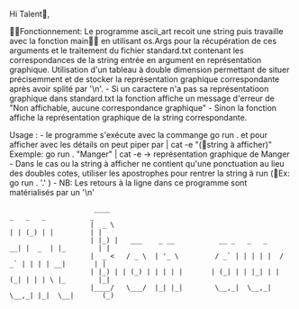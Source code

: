 Hi Talent🤗️,

🧑‍🏫️Fonctionnement:
Le programme ascii_art recoit une string puis travaille avec la fonction main👨‍💻️ en utilisant os.Args pour la récupération de ces arguments et le traitement du fichier standard.txt contenant les correspondances de la string entrée en argument en représentation graphique.
Utilisation d'un tableau à double dimension permettant de situer précisemment et de stocker la représentation graphique correspondante après avoir splité par '\n'.
	- Si un caractere n'a pas sa représentatioon graphique dans standard.txt la fonction affiche un message d'erreur de "Non affichable, aucune correspondance graphique"
	- Sinon la fonction affiche la représentation graphique de la string correspondante.
	
Usage :
	- le programme s'exécute avec la commange go run . et pour afficher avec les détails on peut piper par | cat -e "(💬️string à afficher)" Exemple: go run . "Manger" | cat -e -> représentation graphique de Manger
	- Dans le cas ou la string à afficher ne contient qu'une ponctuation au lieu des doubles cotes, utiliser les apostrophes pour rentrer la string à run (💬️Ex: go run . '.' )
	- NB: Les retours à la ligne dans ce programme sont matérialisés par un '\n'
							
						 ____                                              _   _   _           _  
						|  _ \                                            | | (_) | |         | | 
						| |_) |   ___    _ __           __ _   _   _    __| |  _  | |_        | | 
						|  _ <   / _ \  | '_ \         / _` | | | | |  / _` | | | | __|       | | 
						| |_) | | (_) | | | | |       | (_| | | |_| | | (_| | | | \ |_        |_| 
						|____/   \___/  |_| |_|        \__,_|  \__,_|  \__,_| |_|  \__|       (_) 
                                                                          
                                                                          